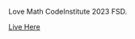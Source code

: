 Love Math CodeInstitute 2023 FSD. 

[Live Here](https://zakenaio.github.io/love-math-CI-2023-fsd-nov/ "Live here")